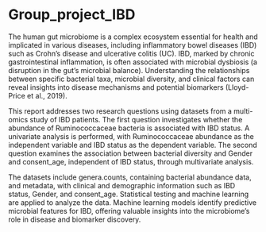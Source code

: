 # Group_project_IBD
The human gut microbiome is a complex ecosystem essential for health and implicated in various diseases, including inflammatory bowel diseases (IBD) such as Crohn’s disease and ulcerative colitis (UC). IBD, marked by chronic gastrointestinal inflammation, is often associated with microbial dysbiosis (a disruption in the gut’s microbial balance). Understanding the relationships between specific bacterial taxa, microbial diversity, and clinical factors can reveal insights into disease mechanisms and potential biomarkers (Lloyd-Price et al., 2019).

This report addresses two research questions using datasets from a multi-omics study of IBD patients. The first question investigates whether the abundance of Ruminococcaceae bacteria is associated with IBD status. A univariate analysis is performed, with Ruminococcaceae abundance as the independent variable and IBD status as the dependent variable. The second question examines the association between bacterial diversity and Gender and consent_age, independent of IBD status, through multivariate analysis.

The datasets include genera.counts, containing bacterial abundance data, and metadata, with clinical and demographic information such as IBD status, Gender, and consent_age. Statistical testing and machine learning are applied to analyze the data. Machine learning models identify predictive microbial features for IBD, offering valuable insights into the microbiome’s role in disease and biomarker discovery.
